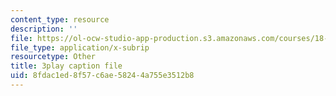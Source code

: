 ```yaml
---
content_type: resource
description: ''
file: https://ol-ocw-studio-app-production.s3.amazonaws.com/courses/18-03sc-differential-equations-fall-2011/8fdac1ed8f57c6ae58244a755e3512b8_EWWw0jryj1A.srt
file_type: application/x-subrip
resourcetype: Other
title: 3play caption file
uid: 8fdac1ed-8f57-c6ae-5824-4a755e3512b8
---
```

